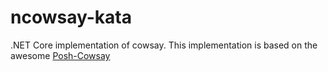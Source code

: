 # ncowsay-kata
.NET Core implementation of cowsay.  This implementation is based on the awesome [Posh-Cowsay](https://github.com/kanej/Posh-Cowsay)

